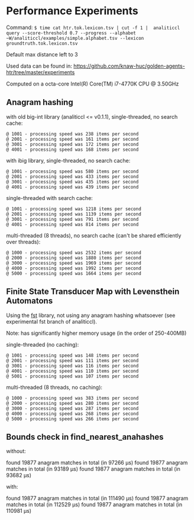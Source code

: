 # Performance Experiments

Command: ``$ time cat htr.tok.lexicon.tsv | cut -f 1 |  analiticcl query --score-threshold
0.7 --progress --alphabet ~W/analiticcl/examples/simple.alphabet.tsv --lexicon groundtruth.tok.lexicon.tsv``

Default max distance left to 3

Used data can be found in: https://github.com/knaw-huc/golden-agents-htr/tree/master/experiments

Computed on a octa-core Intel(R) Core(TM) i7-4770K CPU @ 3.50GHz

## Anagram hashing

with old big-int library (analiticcl <= v0.1.1), single-threaded, no search cache:

```
@ 1001 - processing speed was 238 items per second
@ 2001 - processing speed was 161 items per second
@ 3001 - processing speed was 172 items per second
@ 4001 - processing speed was 168 items per second
```

with ibig library, single-threaded, no search cache:

```
@ 1001 - processing speed was 580 items per second
@ 2001 - processing speed was 433 items per second
@ 3001 - processing speed was 435 items per second
@ 4001 - processing speed was 439 items per second
```

single-threaded with search cache:

```
@ 1001 - processing speed was 1218 items per second
@ 2001 - processing speed was 1139 items per second
@ 3001 - processing speed was 791 items per second
@ 4001 - processing speed was 814 items per second
```

multi-threaded (8 threads), no search cache (can't be shared efficiently over threads):

```
@ 1000 - processing speed was 2532 items per second
@ 2000 - processing speed was 1880 items per second
@ 3000 - processing speed was 1969 items per second
@ 4000 - processing speed was 1992 items per second
@ 5000 - processing speed was 1664 items per second
```

## Finite State Transducer Map with Levensthein Automatons

Using the [fst](https://github.com/BurntSushi/fst) library, not using any anagram hashing whatsoever (see experimental
fst branch of analiticcl).

Note: has significantly higher memory usage (in the order of 250-400MB)

single-threaded (no caching):

```
@ 1001 - processing speed was 148 items per second
@ 2001 - processing speed was 111 items per second
@ 3001 - processing speed was 116 items per second
@ 4001 - processing speed was 110 items per second
@ 5001 - processing speed was 107 items per second
```

multi-threaded (8 threads, no caching):

```
@ 1000 - processing speed was 383 items per second
@ 2000 - processing speed was 280 items per second
@ 3000 - processing speed was 287 items per second
@ 4000 - processing speed was 268 items per second
@ 5000 - processing speed was 266 items per second
```

## Bounds check in find_nearest_anahashes

without:

found 19877 anagram matches in total (in 97266 μs)
found 19877 anagram matches in total (in 93189 μs)
found 19877 anagram matches in total (in 93682 μs)

with:

found 19877 anagram matches in total (in 111490 μs)
found 19877 anagram matches in total (in 112529 μs)
found 19877 anagram matches in total (in 110981 μs)



